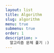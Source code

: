 ```yaml
---
layout: list
title: Algorithm
slug: algorithm
menu: true
submenu: true
order: 1
description: >
  알고리즘 문제 풀기 :)
---
```

